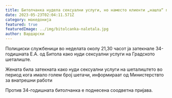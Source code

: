 ```yaml
---
title: Битолчанка нудела сексуални услуги, но наместо клиенти „нашла“ полицајци
date: 2023-05-23T02:04:11.571Z
category: македонија
featured: true
featuredImage: ../img/bitolcanka-naletala.jpg
author: Вардарски
---
```

<!--StartFragment-->

Полициски службеници во неделата околу 21,30 часот ја затекнале 34-годишната Е.А. од Битола како нуди сексуални услуги на Градското шеталиште.

Жената била затекната како нуди сексуални услуги на шеталиштето во период кога имало голем број шетачи, информираат од Министерствто за внатрешни работи

<!--EndFragment-->

<!--StartFragment-->

Против 34-годишната битолчанка е поднесена соодветна пријава.

<!--EndFragment-->